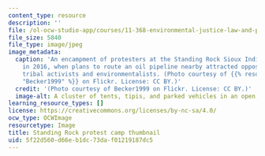 ```yaml
---
content_type: resource
description: ''
file: /ol-ocw-studio-app/courses/11-368-environmental-justice-law-and-policy-fall-2019/5f22d560d66eb1dc73daf01219187dc5_11-368f19-th.jpg
file_size: 5840
file_type: image/jpeg
image_metadata:
  caption: 'An encampment of protesters at the Standing Rock Sioux Indian Reservation
    in 2016, when plans to route an oil pipeline nearby attracted opposition from
    tribal activists and environmentalists. (Photo courtesy of {{% resource_link "ee9dfa7b-b2e6-4230-b8c5-db62d49b6c1e"
    "Becker1999" %}} on Flickr. License: CC BY.)'
  credit: '(Photo courtesy of Becker1999 on Flickr. License: CC BY.)'
  image-alt: A cluster of tents, tipis, and parked vehicles in an open, treeless landscape.
learning_resource_types: []
license: https://creativecommons.org/licenses/by-nc-sa/4.0/
ocw_type: OCWImage
resourcetype: Image
title: Standing Rock protest camp thumbnail
uid: 5f22d560-d66e-b1dc-73da-f01219187dc5
---
```

